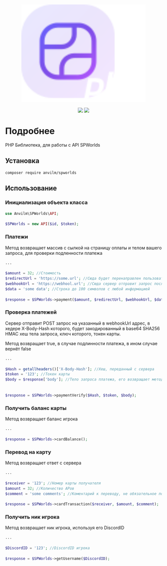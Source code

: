 <p align="center"><img src="logo.svg" width="400" alt="Laravel Logo"></p>

<p align="center">
<img src="https://img.shields.io/badge/php-4.0.2-blue">
<img src="https://img.shields.io/badge/php-cUrl-green">
</p>

# Подробнее

PHP Библиотека, для работы с API SPWorlds

## Установка 

```bash
composer require anvilm/spworlds
```

## Использование

### Инициализация объекта класса

```php
use Anvilm\SPWorlds\API;

$SPWorlds = new API($id, $token);
```

### Платежи

Метод возвращает массив с сылкой на страницу оплаты и телом вашего запроса, для проверки подленности платежа

```php
...

$amount = 32; //Стоимость
$redirectUrl = 'https://some.url'; //Сюда будет перенаправлен пользователь
$webhookUrl = 'https://webhool.url'; //Сюда сервер отправит запрос после оплаты
$data = 'some data'; //Строка до 100 символов с любой информацией

$response = $SPWorlds->payment($amount, $redirectUrl, $webhookUrl, $data);
```

### Проверка платежей

Сервер отправит POST запрос на указанный в webhookUrl адрес, в хедере X-Body-Hash которого, будет закодированный в base64 SHA256 HMAC хеш тела запроса, ключ которого, токен карты.

Метод возвращает true, в случае подлинности платежа, в ином случае вернёт false

```php
...

$Hash = getallheaders()['X-Body-Hash']; //Хеш, переданный с сервера
$token = '123'; //Токен карты
$body = $response['body']; //Тело запроса платежа, его возвращает метод payment.


$response = $SPWorlds->paymentVerify($Hash, $token, $body);
```

### Получить баланс карты

Метод возвращает баланс игрока

```php
...

$response = $SPWorlds->cardBalance();
```

### Перевод на карту

Метод возвращает ответ с сервера

```php
...

$receiver = '123'; //Номер карты получателя
$amount = 32; //Количество АРов
$comment = 'some comments'; //Коментарий к переводу, не обязательное поле

$response = $SPWorlds->cardTransaction($receiver, $amount, $comment);
```

### Получить ник игрока

Метод возвращает ник игрока, используя его DiscordID

```php
...

$DiscordID = '123'; //DiscordID игрока

$response = $SPWorlds->getUsername($DiscordID);
```